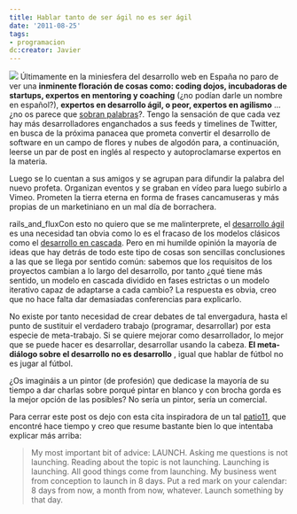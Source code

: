 ```yaml
---
title: Hablar tanto de ser ágil no es ser ágil
date: '2011-08-25'
tags:
- programacion
dc:creator: Javier
---
```


[![](http://blog.diacode.com/wp-content/uploads/2011/08/talkless.jpeg)](http://blog.diacode.com/hablar-tanto-de-ser-agil-no-es-ser-agil)
Últimamente en la miniesfera del desarrollo web en España no paro de ver una 
**inminente floración de cosas como: 
coding dojos, incubadoras de 
startups, expertos en 
mentoring y 
coaching**
 (¿no podían darle un nombre en español?), 
**expertos en desarrollo ágil, o peor, expertos en 
agilismo**
...¿no os parece que 
[sobran palabras](http://blog.diacode.com/en-nuestro-sector-sobran-palabras)?. Tengo la sensación de que cada vez hay más desarrolladores enganchados a sus 
feeds y 
timelines de Twitter, en busca de la próxima panacea que prometa convertir el desarrollo de software en un campo de flores y nubes de algodón para, a continuación, leerse un par de post en inglés al respecto y autoproclamarse expertos en la materia.

Luego se lo cuentan a sus amigos y se agrupan para difundir la palabra del nuevo profeta. Organizan eventos y se graban en vídeo para luego subirlo a Vimeo. Prometen la tierra eterna en forma de frases cancamuseras y más propias de un marketiniano en un mal día de borrachera. 


rails_and_fluxCon esto no quiero que se me malinterprete, el 
[desarrollo ágil](http://es.wikipedia.org/wiki/Desarrollo_%C3%A1gil_de_software) es una necesidad tan obvia como lo es el fracaso de los modelos clásicos como el 
[desarrollo en cascada](http://es.wikipedia.org/wiki/Desarrollo_en_cascada). Pero en mi humilde opinión la mayoría de ideas que hay detrás de todo este tipo de cosas son sencillas conclusiones a las que se llega por sentido común: sabemos que los requisitos de los proyectos cambian a lo largo del desarrollo, por tanto ¿qué tiene más sentido, un modelo en cascada dividido en fases estrictas o un modelo iterativo capaz de adaptarse a cada cambio? La respuesta es obvia, creo que no hace falta dar demasiadas conferencias para explicarlo. 

No existe por tanto necesidad de crear debates de tal envergadura, hasta el punto de sustituir el verdadero trabajo (programar, desarrollar) por esta especie de meta-trabajo. Si se quiere mejorar como desarrollador, lo mejor que se puede hacer es desarrollar, desarrollar usando la cabeza. 
**El meta-diálogo sobre el desarrollo no es desarrollo**
, igual que hablar de fútbol no es jugar al fútbol.

¿Os imagináis a un pintor (de profesión) que dedicase la mayoría de su tiempo a dar charlas sobre porqué pintar en blanco y con brocha gorda es la mejor opción de las posibles? No sería un pintor, sería un comercial. 

Para cerrar este post os dejo con esta cita inspiradora de un tal 
[patio11](http://www.anyasq.com/227-i-made-bingo-card-creator), que encontré hace tiempo y creo que resume bastante bien lo que intentaba explicar más arriba:


>My most important bit of advice: LAUNCH. Asking me questions is not launching. Reading about the topic is not launching. Launching is launching. All good things come from launching. My business went from conception to launch in 8 days. Put a red mark on your calendar: 8 days from now, a month from now, whatever. Launch something by that day.
